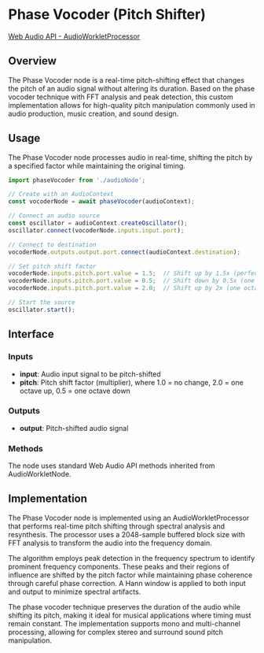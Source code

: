 # Phase Vocoder (Pitch Shifter)

[Web Audio API - AudioWorkletProcessor](https://developer.mozilla.org/docs/Web/API/AudioWorkletProcessor)

## Overview

The Phase Vocoder node is a real-time pitch-shifting effect that changes the pitch of an audio signal without altering its duration. Based on the phase vocoder technique with FFT analysis and peak detection, this custom implementation allows for high-quality pitch manipulation commonly used in audio production, music creation, and sound design.

## Usage

The Phase Vocoder node processes audio in real-time, shifting the pitch by a specified factor while maintaining the original timing.

```typescript
import phaseVocoder from './audioNode';

// Create with an AudioContext
const vocoderNode = await phaseVocoder(audioContext);

// Connect an audio source
const oscillator = audioContext.createOscillator();
oscillator.connect(vocoderNode.inputs.input.port);

// Connect to destination
vocoderNode.outputs.output.port.connect(audioContext.destination);

// Set pitch shift factor
vocoderNode.inputs.pitch.port.value = 1.5;  // Shift up by 1.5x (perfect fifth)
vocoderNode.inputs.pitch.port.value = 0.5;  // Shift down by 0.5x (one octave down)
vocoderNode.inputs.pitch.port.value = 2.0;  // Shift up by 2x (one octave up)

// Start the source
oscillator.start();
```

## Interface

### Inputs

- **input**: Audio input signal to be pitch-shifted
- **pitch**: Pitch shift factor (multiplier), where 1.0 = no change, 2.0 = one octave up, 0.5 = one octave down

### Outputs

- **output**: Pitch-shifted audio signal

### Methods

The node uses standard Web Audio API methods inherited from AudioWorkletNode.

## Implementation

The Phase Vocoder node is implemented using an AudioWorkletProcessor that performs real-time pitch shifting through spectral analysis and resynthesis. The processor uses a 2048-sample buffered block size with FFT analysis to transform the audio into the frequency domain.

The algorithm employs peak detection in the frequency spectrum to identify prominent frequency components. These peaks and their regions of influence are shifted by the pitch factor while maintaining phase coherence through careful phase correction. A Hann window is applied to both input and output to minimize spectral artifacts.

The phase vocoder technique preserves the duration of the audio while shifting its pitch, making it ideal for musical applications where timing must remain constant. The implementation supports mono and multi-channel processing, allowing for complex stereo and surround sound pitch manipulation.
